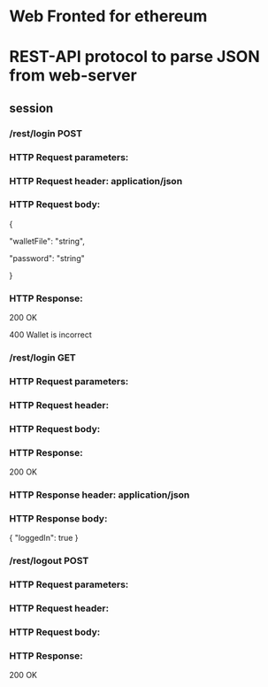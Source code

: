 # Web Fronted for ethereum

# REST-API protocol to parse JSON from web-server

## session

### /rest/login POST
### HTTP Request parameters:
### HTTP Request header: application/json
### HTTP Request body:
{

  "walletFile": "string",
  
  "password": "string"
  
}
### HTTP Response:
200 OK

400 Wallet is incorrect

### /rest/login GET
### HTTP Request parameters:
### HTTP Request header:
### HTTP Request body:
### HTTP Response:
200 OK
### HTTP Response header: application/json
### HTTP Response body:
{
  "loggedIn": true
}

### /rest/logout POST
### HTTP Request parameters:
### HTTP Request header:
### HTTP Request body:
### HTTP Response:
200 OK

